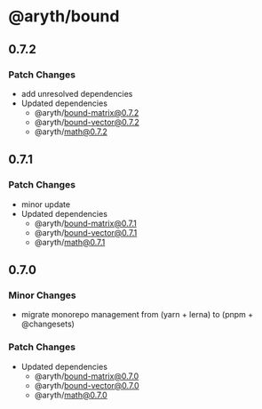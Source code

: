 # @aryth/bound

## 0.7.2

### Patch Changes

- add unresolved dependencies
- Updated dependencies
  - @aryth/bound-matrix@0.7.2
  - @aryth/bound-vector@0.7.2
  - @aryth/math@0.7.2

## 0.7.1

### Patch Changes

- minor update
- Updated dependencies
  - @aryth/bound-matrix@0.7.1
  - @aryth/bound-vector@0.7.1
  - @aryth/math@0.7.1

## 0.7.0

### Minor Changes

- migrate monorepo management from (yarn + lerna) to (pnpm + @changesets)

### Patch Changes

- Updated dependencies
  - @aryth/bound-matrix@0.7.0
  - @aryth/bound-vector@0.7.0
  - @aryth/math@0.7.0
